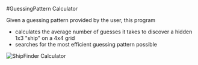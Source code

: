 #GuessingPattern Calculator

Given a guessing pattern provided by the user, this program
* calculates the average number of guesses it takes to discover a hidden 1x3 "ship" on a 4x4 grid
* searches for the most efficient guessing pattern possible

![ShipFinder Calculator](/Pictures/shipfinder_calculator_screenshot.png)
